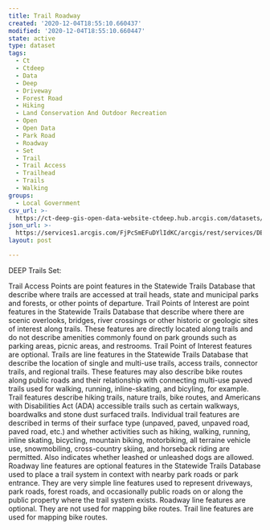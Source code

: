```yaml
---
title: Trail Roadway
created: '2020-12-04T18:55:10.660437'
modified: '2020-12-04T18:55:10.660447'
state: active
type: dataset
tags:
  - Ct
  - Ctdeep
  - Data
  - Deep
  - Driveway
  - Forest Road
  - Hiking
  - Land Conservation And Outdoor Recreation
  - Open
  - Open Data
  - Park Road
  - Roadway
  - Set
  - Trail
  - Trail Access
  - Trailhead
  - Trails
  - Walking
groups:
  - Local Government
csv_url: >-
  https://ct-deep-gis-open-data-website-ctdeep.hub.arcgis.com/datasets/f82ec207d5fd48ca878d3b90313b196e_3.csv?outSR=%7B%22latestWkid%22%3A2234%2C%22wkid%22%3A102656%7D
json_url: >-
  https://services1.arcgis.com/FjPcSmEFuDYlIdKC/arcgis/rest/services/DEEP_Trails_Set/FeatureServer/3
layout: post

---
```

DEEP Trails Set:

Trail Access Points are point features in the Statewide Trails Database that describe where trails are accessed at trail heads, state and municipal parks and forests, or other points of departure. Trail Points of Interest are point features in the Statewide Trails Database that describe where there are scenic overlooks, bridges, river crossings or other historic or geologic sites of interest along trails. These features are directly located along trails and do not describe amenities commonly found on park grounds such as parking areas, picnic areas, and restrooms. Trail Point of Interest features are optional. Trails are line features in the Statewide Trails Database that describe the location of single and multi-use trails, access trails, connector trails, and regional trails. These features may also describe bike routes along public roads and their relationship with connecting multi-use paved trails used for walking, running, inline-skating, and bicyling, for example. Trail features describe hiking trails, nature trails, bike routes, and Americans with Disabilities Act (ADA) accessible trails such as certain walkways, boardwalks and stone dust surfaced trails. Individual trail features are described in terms of their surface type (unpaved, paved, unpaved road, paved road, etc.) and whether activities such as hiking, walking, running, inline skating, bicycling, mountain biking, motorbiking, all terraine vehicle use, snowmobiling, cross-country skiing, and horseback riding are permitted. Also indicates whether leashed or unleashed dogs are allowed. Roadway line features are optional features in the Statewide Trails Database used to place a trail system in context with nearby park roads or park entrance. They are very simple line features used to represent driveways, park roads, forest roads, and occasionally public roads on or along the public property where the trail system exists. Roadway line features are optional. They are not used for mapping bike routes. Trail line features are used for mapping bike routes.
